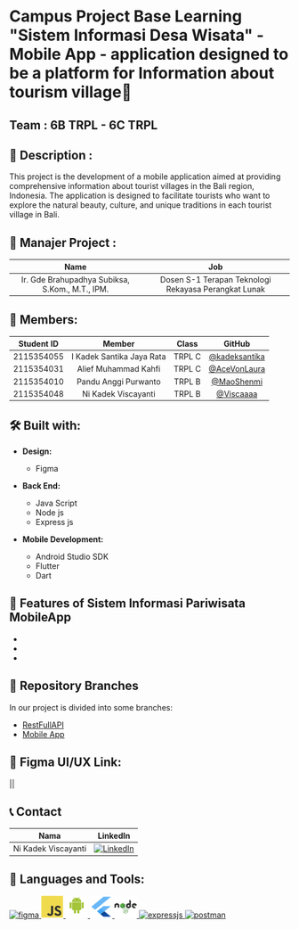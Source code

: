 # Campus Project Base Learning "Sistem Informasi Desa Wisata" - Mobile App - application designed to be a platform for Information about tourism village👋
## Team : 6B TRPL - 6C TRPL

## 📖 Description :

This project is the development of a mobile application aimed at providing comprehensive information about tourist villages in the Bali region, Indonesia. The application is designed to facilitate tourists who want to explore the natural beauty, culture, and unique traditions in each tourist village in Bali.

## 🧙 Manajer Project :
|  Name                     | Job                                                   | 
| :----------------------:  | :---------------------------------------------------: |
Ir. Gde Brahupadhya Subiksa, S.Kom., M.T., IPM. |  Dosen S-1 Terapan Teknologi Rekayasa Perangkat Lunak |

## 🙋‍ Members:
| Student ID | Member                            | Class                | GitHub
| :---------: | :-------------------------------------: |:-----------------:  | :-----------------------------------------------------: |
| 2115354055 | I  Kadek Santika Jaya Rata         | TRPL C               | [@kadeksantika](https://github.com/kadeksantika)
| 2115354031 | Alief Muhammad Kahfi               | TRPL C               | [@AceVonLaura](https://github.com/AceVonLaura)
| 2115354010 | Pandu Anggi Purwanto               | TRPL B               | [@MaoShenmi](https://github.com/MaoShenmi)
| 2115354048 | Ni Kadek Viscayanti                | TRPL B               | [@Viscaaaa](https://github.com/Viscaaaa)

## 🛠 Built with:

- **Design:**
  - Figma

- **Back End:**
  - Java Script
  - Node js
  - Express js

- **Mobile Development:**
  - Android Studio SDK
  - Flutter
  - Dart
  
## 📱 Features of Sistem Informasi Pariwisata MobileApp
  -
  -
  -
## 🔗 Repository Branches
  In our project is divided into some branches:
  - [RestFullAPI](https://github.com/Sistem-Informasi-Desa-Wisata/RestFullAPI)
  - [Mobile App](https://github.com/Sistem-Informasi-Desa-Wisata/sidewi-mobile-app) 

## 🎨 Figma UI/UX Link:
  ||
## 📞 Contact
| Nama  | LinkedIn |
|-------|----------|
| Ni Kadek Viscayanti  | [![LinkedIn](https://img.shields.io/badge/LinkedIn-%230077B5.svg?logo=linkedin&logoColor=white)](https://www.linkedin.com/in/ni-kadek-viscayanti-62ba52295/)  |

## 🧰 Languages and Tools:
<a href="https://www.figma.com/" target="_blank" rel="noreferrer"> <img src="https://www.vectorlogo.zone/logos/figma/figma-icon.svg" alt="figma" width="40" height="40"/> </a></a> <a href="https://developer.mozilla.org/en-US/docs/Web/JavaScript" target="_blank" rel="noreferrer"> <img src="https://raw.githubusercontent.com/devicons/devicon/master/icons/javascript/javascript-original.svg" alt="javascript" width="40" height="40"/> </a></a> 
<a href="https://developer.android.com" target="_blank" rel="noreferrer"> <img src="https://raw.githubusercontent.com/devicons/devicon/master/icons/android/android-original-wordmark.svg" alt="android" width="40" height="40"/> </a></a><a href="https://flutter.dev/" target="_blank" rel="noreferrer"> <img src="https://raw.githubusercontent.com/dnfield/flutter_svg/7d374d7107561cbd906d7c0ca26fef02cc01e7c8/example/assets/flutter_logo.svg?sanitize=true" alt="flutter" width="40" height="40"/></a></a><a href="https://nodejs.org" target="_blank" rel="noreferrer"> <img src="https://raw.githubusercontent.com/devicons/devicon/master/icons/nodejs/nodejs-original-wordmark.svg" alt="nodejs" width="40" height="40"/> </a> <a href="https://expressjs.com/" target="_blank" rel="noreferrer"> <img src="https://www.vectorlogo.zone/logos/expressjs/expressjs-ar21.svg" alt="expressjs" width="40" height="40"/></a><a href="https://postman.com" target="_blank" rel="noreferrer"> <img src="https://www.vectorlogo.zone/logos/getpostman/getpostman-icon.svg" alt="postman" width="40" height="40"/> </a>

